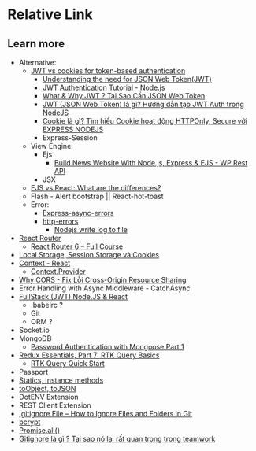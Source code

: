 

# Relative Link


## Learn more
- Alternative:
    * [JWT vs cookies for token-based authentication](https://stackoverflow.com/questions/37582444/jwt-vs-cookies-for-token-based-authentication)
        - [Understanding the need for JSON Web Token(JWT)](https://www.javainuse.com/webseries/spring-security-jwt/chap1)
        - [JWT Authentication Tutorial - Node.js](https://youtu.be/mbsmsi7l3r4)
        - [What & Why JWT ? Tại Sao Cần JSON Web Token](https://youtu.be/Fzex3mslSXY) 
        - [JWT (JSON Web Token) là gì? Hướng dẫn tạo JWT Auth trong NodeJS](https://youtu.be/LxeYH4D1YAs)
        - [Cookie là gì? Tìm hiểu Cookie hoạt động HTTPOnly, Secure với EXPRESS NODEJS](https://youtu.be/LvlUsIwYLW4)
        - Express-Session
    * View Engine:   
        - Ejs
            - [Build News Website With Node.js, Express & EJS - WP Rest API](https://youtu.be/EkQc-8uzxIA)
        - JSX
    * [EJS vs React: What are the differences?](https://stackshare.io/stackups/ejs-vs-react#:~:text=Developers%20familiar%20with%20HTML%20and,JSX%20and%20the%20virtual%20DOM)
    * Flash - Alert bootstrap || React-hot-toast
    * Error:  
        - [Express-async-errors](https://youtu.be/zl1ncy3OKYQ)
        - [http-errors](https://youtu.be/mJWg96W2YE4)
            - [Nodejs write log to file](https://youtu.be/Fb2W_GBx3QY)
- [React Router](https://youtu.be/5jYlY4y5Dfs) 
    - [React Router 6 – Full Course](https://youtu.be/nDGA3km5He4)
- [Local Storage, Session Storage và Cookies ](https://youtu.be/9dloQfxucAc)
- [Context - React](https://reactjs.org/docs/context.html)
    - [Context.Provider](https://legacy.reactjs.org/docs/context.html#contextprovider)
- [Why CORS - Fix Lỗi Cross-Origin Resource Sharing](https://youtu.be/FggsjTsJ7Hk)
- Error Handling with Async Middleware - CatchAsync
-  [FullStack (JWT) Node.JS & React](https://www.youtube.com/playlist?list=PLncHg6Kn2JT7vOvooGw-yXcj6MHKrOpTZ)
    - .babelrc ?
    - Git 
    - ORM ?
- Socket.io
- MongoDB
    - [Password Authentication with Mongoose Part 1](https://www.mongodb.com/blog/post/password-authentication-with-mongoose-part-1)
- [Redux Essentials, Part 7: RTK Query Basics](https://redux.js.org/tutorials/essentials/part-7-rtk-query-basics)
    - [RTK Query Quick Start](https://redux-toolkit.js.org/tutorials/rtk-query)
- Passport
- [Statics, Instance methods](https://mongoosejs.com/docs/guide.html)
- [toObject, toJSON](https://mongoosejs.com/docs/api/document.html)
- DotENV Extension
- REST Client Extension
- [.gitignore File – How to Ignore Files and Folders in Git](https://www.freecodecamp.org/news/gitignore-file-how-to-ignore-files-and-folders-in-git/)
- [bcrypt](https://www.npmjs.com/package/bcrypt)
- [Promise.all()](https://developer.mozilla.org/en-US/docs/Web/JavaScript/Reference/Global_Objects/Promise/all)
- [Gitignore là gì ? Tại sao nó lại rất quan trọng trong teamwork](https://topdev.vn/blog/gitignore-la-gi/)
